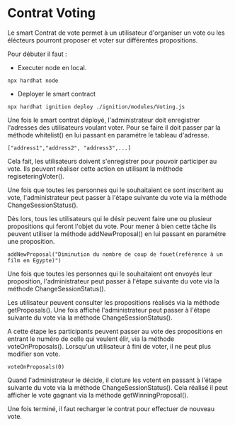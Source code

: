 # Contrat Voting

Le smart Contrat de vote permet à un utilisateur d'organiser un vote ou les élécteurs pourront proposer et voter sur différentes propositions.

Pour débuter il faut :

- Executer node en local.

```shell
npx hardhat node
```
- Deployer le smart contract 
  
```shell
npx hardhat ignition deploy ./ignition/modules/Voting.js
```
Une fois le smart contrat déployé, l'administrateur doit enregistrer l'adresses des utilisateurs voulant voter.
Pour se faire il doit passer par la méthode whitelist() en lui passant en paramétre le tableau d'adresse.

```shell
["address1","address2", "address3",...]
```

Cela fait, les utilisateurs doivent s'enregistrer pour pouvoir participer au vote.
Ils peuvent réaliser cette action en utilisant la méthode regiseteringVoter().

Une fois que toutes les personnes qui le souhaitaient ce sont inscritent au vote, l'administrateur peut passer à l'étape suivante du vote via la méthode ChangeSessionStatus().

Dès lors, tous les utilisateurs qui le désir peuvent faire une ou plusieur propositions qui feront l'objet du vote.
Pour mener à bien cette tâche ils peuvent utiliser la méthode addNewProposal() en lui passant en paramétre une proposition.

```shell
addNewProposal("Diminution du nombre de coup de fouet(refèrence à un film en Egypte)")
```

Une fois que toutes les personnes qui le souhaitaient ont envoyés leur proposition, l'administrateur peut passer à l'étape suivante du vote via la méthode ChangeSessionStatus().

Les utilisateur peuvent consulter les propositions réalisés via la méthode getProposals().
Une fois affiché l'administrateur peut passer à l'étape suivante du vote via la méthode ChangeSessionStatus().

A cette étape les participants peuvent passer au vote des propositions en entrant le numéro de celle qui veulent élir, via la méthode voteOnProposals().
Lorsqu'un utilisateur à fini de voter, il ne peut plus modifier son vote.

```shell
voteOnProposals(0)
```

Quand l'administrateur le décide, il cloture les votent en passant à l'étape suivante du vote via la méthode ChangeSessionStatus().
Cela réalisé il peut afficher le vote gagnant via la méthode getWinningProposal().

Une fois terminé, il faut recharger le contrat pour effectuer de nouveau vote. 








